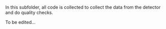 In this subfolder, all code is collected to collect the data from the detector and do quality checks. 

To be edited...

